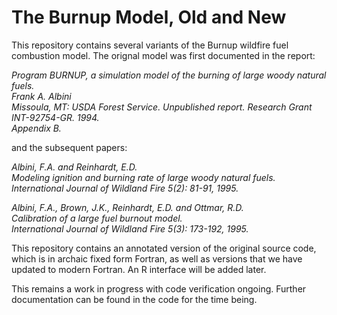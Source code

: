 # The Burnup Model, Old and New

This repository contains several variants of the Burnup wildfire fuel combustion model.  The orignal model was first documented in the report:

*Program BURNUP, a simulation model of the burning of large woody natural fuels.  
Frank A. Albini  
Missoula, MT: USDA Forest Service. Unpublished report. Research Grant INT-92754-GR. 1994.  
Appendix B.*

and the subsequent papers:

*Albini, F.A. and Reinhardt, E.D.  
Modeling ignition and burning rate of large woody natural fuels.  
International Journal of Wildland Fire 5(2): 81-91, 1995.*

*Albini, F.A., Brown, J.K., Reinhardt, E.D. and Ottmar, R.D.  
Calibration of a large fuel burnout model.  
International Journal of Wildland Fire 5(3): 173-192, 1995.*

This repository contains an annotated version of the original source code, which is in archaic fixed form Fortran, as well as versions that we have updated to modern Fortran.  An R interface will be added later.

This remains a work in progress with code verification ongoing.  Further documentation can be found in the code for the time being.
